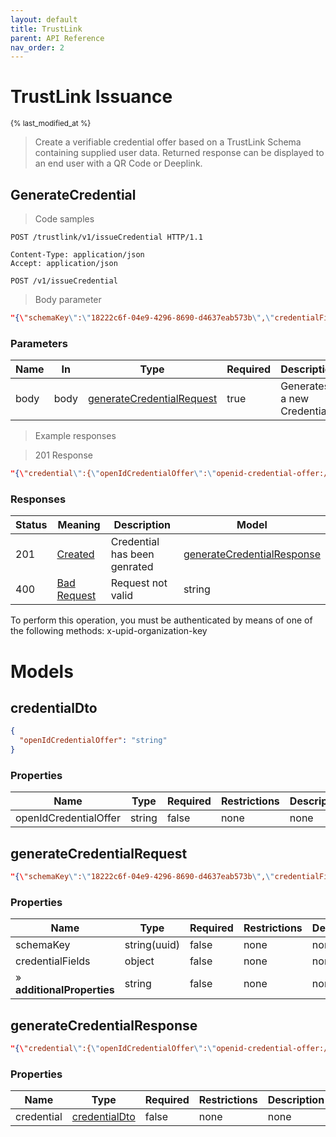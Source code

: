 ```yaml
---
layout: default
title: TrustLink
parent: API Reference
nav_order: 2
---
```


<h1 id="-uauth">TrustLink Issuance</h1>
<sub>{% last_modified_at %}</sub>

<br>

> Create a verifiable credential offer based on a TrustLink Schema containing supplied user data. Returned response can be displayed to an end user with a QR Code or Deeplink.

## GenerateCredential

<a id="opIdGenerateCredential"></a>

> Code samples

```http
POST /trustlink/v1/issueCredential HTTP/1.1

Content-Type: application/json
Accept: application/json

```

`POST /v1/issueCredential`

> Body parameter

```json
"{\"schemaKey\":\"18222c6f-04e9-4296-8690-d4637eab573b\",\"credentialFields\":{\"First Name\":\"John\",\"Last Name\":\"Doe\",\"Date of Birth\":\"01/01/1970\",\"City\":\"New York\",\"State\":\"NY\"}}"
```

<h3 id="generatecredential-parameters">Parameters</h3>

|Name|In|Type|Required|Description|
|---|---|---|---|---|
|body|body|[generateCredentialRequest](#schemageneratecredentialrequest)|true|Generates a new Credential|

> Example responses

> 201 Response

```json
"{\"credential\":{\"openIdCredentialOffer\":\"openid-credential-offer://issuer.ultrapassid.com/?credential_offer=%7B%22credential_issuer%22%3A%22https%3A%2F%2Fissuer.ultrapassid.com%22%2C%22credentials%22%3A%5B%7B%22format%22%3A%22jwt_vc_json%22%2C%22types%22%3A%5B%22VerifiableCredential%22%2C%22UniversityDegreeCredential%22%5D%2C%22credential_definition%22%3A%7B%22%40context%22%3A%5B%22https%3A%2F%2Fwww.w3.org%2F2018%2Fcredentials%2Fv1%22%2C%22https%3A%2F%2Fwww.w3.org%2F2018%2Fcredentials%2Fexamples%2Fv1%22%5D%2C%22types%22%3A%5B%22VerifiableCredential%22%2C%22UniversityDegreeCredential%22%5D%7D%7D%5D%2C%22grants%22%3A%7B%22authorization_code%22%3A%7B%22issuer_state%22%3A%22de11c246-2357-42f0-a791-8dc19f0a4353%22%7D%2C%22urn%3Aietf%3Aparams%3Aoauth%3Agrant-type%3Apre-authorized_code%22%3A%7B%22pre-authorized_code%22%3A%22eyJhbGciOiJFZERTQSJ9.eyJzdWIiOiJkZTExYzI0Ni0yMzU3LTQyZjAtYTc5MS04ZGMxOWYwYTQzNTMiLCJpc3MiOiJodHRwczovL2lzc3Vlci5wb3J0YWwud2FsdC5pZCIsImF1ZCI6IlRPS0VOIn0.eEfCrHBW9-WcKS8BuXh4HjxHF5QeAzrNg0mi2OVsSOHqcLZNuMyWck8ER0WdEQrT4zNptJpRj2fp71KGZvJ3AA%22%2C%22user_pin_required%22%3Afalse%7D%7D%7D\"}}"
```

<h3 id="generatecredential-responses">Responses</h3>

|Status|Meaning|Description|Model|
|---|---|---|---|
|201|[Created](https://tools.ietf.org/html/rfc7231#section-6.3.2)|Credential has been genrated|[generateCredentialResponse](#schemageneratecredentialresponse)|
|400|[Bad Request](https://tools.ietf.org/html/rfc7231#section-6.5.1)|Request not valid|string|

<aside class="warning">
To perform this operation, you must be authenticated by means of one of the following methods:
x-upid-organization-key
</aside>

# Models

<h2 id="tocS_credentialDto">credentialDto</h2>

<a id="schemacredentialdto"></a>
<a id="schema_credentialDto"></a>
<a id="tocScredentialdto"></a>
<a id="tocscredentialdto"></a>

```json
{
  "openIdCredentialOffer": "string"
}

```

### Properties

|Name|Type|Required|Restrictions|Description|
|---|---|---|---|---|
|openIdCredentialOffer|string|false|none|none|

<h2 id="tocS_generateCredentialRequest">generateCredentialRequest</h2>

<a id="schemageneratecredentialrequest"></a>
<a id="schema_generateCredentialRequest"></a>
<a id="tocSgeneratecredentialrequest"></a>
<a id="tocsgeneratecredentialrequest"></a>

```json
"{\"schemaKey\":\"18222c6f-04e9-4296-8690-d4637eab573b\",\"credentialFields\":{\"First Name\":\"John\",\"Last Name\":\"Doe\",\"Date of Birth\":\"01/01/1970\",\"City\":\"New York\",\"State\":\"NY\"}}"

```

### Properties

|Name|Type|Required|Restrictions|Description|
|---|---|---|---|---|
|schemaKey|string(uuid)|false|none|none|
|credentialFields|object|false|none|none|
|» **additionalProperties**|string|false|none|none|

<h2 id="tocS_generateCredentialResponse">generateCredentialResponse</h2>

<a id="schemageneratecredentialresponse"></a>
<a id="schema_generateCredentialResponse"></a>
<a id="tocSgeneratecredentialresponse"></a>
<a id="tocsgeneratecredentialresponse"></a>

```json
"{\"credential\":{\"openIdCredentialOffer\":\"openid-credential-offer://issuer.ultrapassid.com/?credential_offer=%7B%22credential_issuer%22%3A%22https%3A%2F%2Fissuer.ultrapassid.com%22%2C%22credentials%22%3A%5B%7B%22format%22%3A%22jwt_vc_json%22%2C%22types%22%3A%5B%22VerifiableCredential%22%2C%22UniversityDegreeCredential%22%5D%2C%22credential_definition%22%3A%7B%22%40context%22%3A%5B%22https%3A%2F%2Fwww.w3.org%2F2018%2Fcredentials%2Fv1%22%2C%22https%3A%2F%2Fwww.w3.org%2F2018%2Fcredentials%2Fexamples%2Fv1%22%5D%2C%22types%22%3A%5B%22VerifiableCredential%22%2C%22UniversityDegreeCredential%22%5D%7D%7D%5D%2C%22grants%22%3A%7B%22authorization_code%22%3A%7B%22issuer_state%22%3A%22de11c246-2357-42f0-a791-8dc19f0a4353%22%7D%2C%22urn%3Aietf%3Aparams%3Aoauth%3Agrant-type%3Apre-authorized_code%22%3A%7B%22pre-authorized_code%22%3A%22eyJhbGciOiJFZERTQSJ9.eyJzdWIiOiJkZTExYzI0Ni0yMzU3LTQyZjAtYTc5MS04ZGMxOWYwYTQzNTMiLCJpc3MiOiJodHRwczovL2lzc3Vlci5wb3J0YWwud2FsdC5pZCIsImF1ZCI6IlRPS0VOIn0.eEfCrHBW9-WcKS8BuXh4HjxHF5QeAzrNg0mi2OVsSOHqcLZNuMyWck8ER0WdEQrT4zNptJpRj2fp71KGZvJ3AA%22%2C%22user_pin_required%22%3Afalse%7D%7D%7D\"}}"

```

### Properties

|Name|Type|Required|Restrictions|Description|
|---|---|---|---|---|
|credential|[credentialDto](#schemacredentialdto)|false|none|none|


